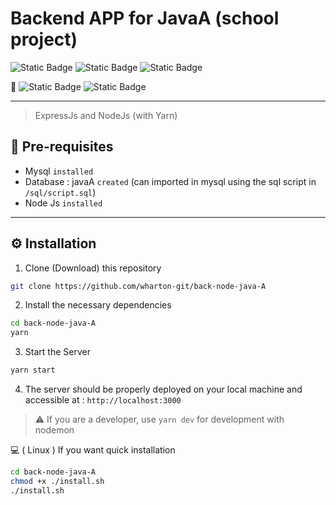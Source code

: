# Backend APP for JavaA (school project)

![Static Badge](https://img.shields.io/badge/language-JavaScript-yellow)
![Static Badge](https://img.shields.io/badge/database-MySQL-orange)
![Static Badge](https://img.shields.io/badge/package_manager-Yarn-purple)

🚀 ![Static Badge](https://img.shields.io/badge/environment-NodeJs-green)
![Static Badge](https://img.shields.io/badge/framework-ExpressJS-lightGreen)

___

> ExpressJs and NodeJs (with Yarn)

## 📌 Pre-requisites

+ Mysql `installed`
+ Database : javaA `created` (can imported in mysql using the sql script in `/sql/script.sql`)
+ Node Js `installed`

___

## ⚙️ Installation

1. Clone (Download) this repository

```bash
git clone https://github.com/wharton-git/back-node-java-A
```

2. Install the necessary dependencies

```bash
cd back-node-java-A
yarn
```

3. Start the Server

```bash
yarn start
```

4. The server should be properly deployed on your local machine and accessible at : `http://localhost:3000`

>⚠️ If you are a developer, use `yarn dev` for development with nodemon

💻 ( Linux ) If you want quick installation

```bash
cd back-node-java-A
chmod +x ./install.sh
./install.sh
```
